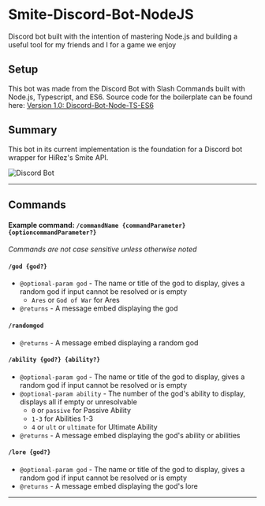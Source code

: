 # Smite-Discord-Bot-NodeJS
Discord bot built with the intention of mastering Node.js and building a useful tool for my friends and I for a game we enjoy

## Setup
This bot was made from the Discord Bot with Slash Commands built with Node.js, Typescript, and ES6.
Source code for the boilerplate can be found here: [Version 1.0: Discord-Bot-Node-TS-ES6](https://github.com/arfemia/Discord-Bot-Typescript-Node-Template/releases/tag/1.0)

## Summary 
This bot in its current implementation is the foundation for a Discord bot wrapper for HiRez's Smite API.

![Discord Bot](https://i.gyazo.com/1be50756edd11e8281893ab7a2ac5c16.png)

---
## Commands
  #### Example command: `/commandName {commandParameter} {optioncommandParameter?}`
  *Commands are not case sensitive unless otherwise noted*
  #### `/god {god?}`
   - `@optional-param god` - The name or title of the god to display, gives a random god if input cannot be resolved or is empty
       - `Ares` or `God of War` for Ares
   - `@returns` - A message embed displaying the god
  #### `/randomgod`
   - `@returns` - A message embed displaying a random god
  #### `/ability {god?} {ability?}`
   - `@optional-param god` - The name or title of the god to display, gives a random god if input cannot be resolved or is empty
   - `@optional-param ability` - The number of the god's ability to display, displays all if empty or unresolvable
       - `0` or `passive` for Passive Ability
       - `1-3` for Abilities 1-3
       - `4` or `ult` or `ultimate` for Ultimate Ability
   - `@returns` - A message embed displaying the god's ability or abilities
  #### `/lore {god?}`
   - `@optional-param god` - The name or title of the god to display, gives a random god if input cannot be resolved or is empty
   - `@returns` - A message embed displaying the god's lore
---